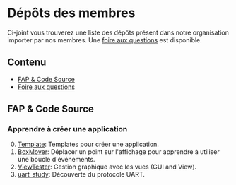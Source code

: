# Dépôts des membres

Ci-joint vous trouverez une liste des dépôts présent dans notre organisation importer par nos membres.
Une [foire aux questions](https://github.com/FlipperFrenchCommunity/Awesome-Flipper-French/blob/main/membre_repo/FAQ.md)
est disponible.
## Contenu

* [FAP & Code Source](#FAP)
* [Foire aux questions](https://github.com/FlipperFrenchCommunity/Awesome-Flipper-French/blob/main/membre_repo/FAQ.md)

## FAP & Code Source

### Apprendre à créer une application
0. [Template](https://github.com/FlipperFrenchCommunity/template): Templates
   pour créer une application. 
1. [BoxMover](https://github.com/FlipperFrenchCommunity/BoxMover): Déplacer un
   point sur l'affichage pour apprendre à utiliser une boucle d'événements.
2. [ViewTester](https://github.com/FlipperFrenchCommunity/ViewTester): Gestion
   graphique avec les vues (GUI and View).
3. [uart_study](https://github.com/FlipperFrenchCommunity/uart_study): Découverte du protocole UART.
